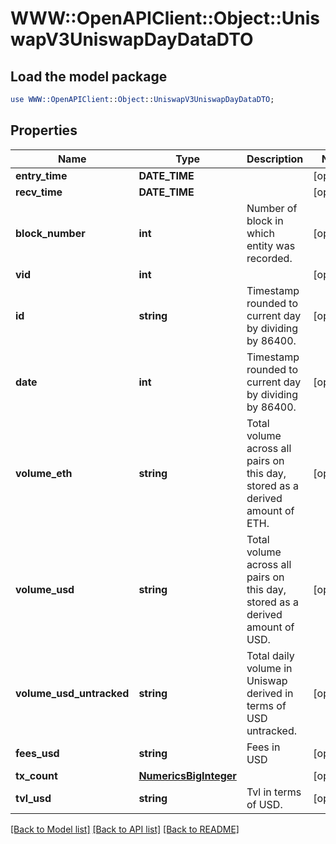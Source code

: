 # WWW::OpenAPIClient::Object::UniswapV3UniswapDayDataDTO

## Load the model package
```perl
use WWW::OpenAPIClient::Object::UniswapV3UniswapDayDataDTO;
```

## Properties
Name | Type | Description | Notes
------------ | ------------- | ------------- | -------------
**entry_time** | **DATE_TIME** |  | [optional] 
**recv_time** | **DATE_TIME** |  | [optional] 
**block_number** | **int** | Number of block in which entity was recorded. | [optional] 
**vid** | **int** |  | [optional] 
**id** | **string** | Timestamp rounded to current day by dividing by 86400. | [optional] 
**date** | **int** | Timestamp rounded to current day by dividing by 86400. | [optional] 
**volume_eth** | **string** | Total volume across all pairs on this day, stored as a derived amount of ETH. | [optional] 
**volume_usd** | **string** | Total volume across all pairs on this day, stored as a derived amount of USD. | [optional] 
**volume_usd_untracked** | **string** | Total daily volume in Uniswap derived in terms of USD untracked. | [optional] 
**fees_usd** | **string** | Fees in USD | [optional] 
**tx_count** | [**NumericsBigInteger**](NumericsBigInteger.md) |  | [optional] 
**tvl_usd** | **string** | Tvl in terms of USD. | [optional] 

[[Back to Model list]](../README.md#documentation-for-models) [[Back to API list]](../README.md#documentation-for-api-endpoints) [[Back to README]](../README.md)


